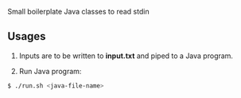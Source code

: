 Small boilerplate Java classes to read stdin

## Usages

1. Inputs are to be written to **input.txt** and piped to a Java program.

2. Run Java program:

``` bash
$ ./run.sh <java-file-name>
```
